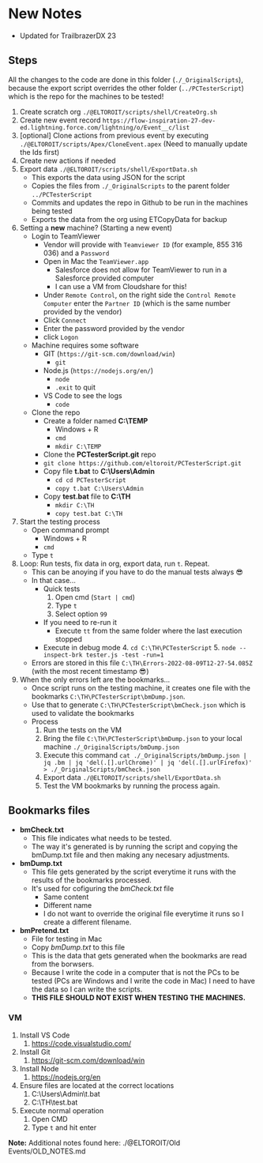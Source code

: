 # New Notes

-   Updated for TrailbrazerDX 23

## Steps

All the changes to the code are done in this folder (`./_OriginalScripts`), because the export script overrides the other folder (`../PCTesterScript`) which is the repo for the machines to be tested!

1. Create scratch org `./@ELTOROIT/scripts/shell/CreateOrg.sh`
2. Create new event record `https://flow-inspiration-27-dev-ed.lightning.force.com/lightning/o/Event__c/list`
3. [optional] Clone actions from previous event by executing `./@ELTOROIT/scripts/Apex/CloneEvent.apex` (Need to manually update the Ids first)
4. Create new actions if needed
5. Export data `./@ELTOROIT/scripts/shell/ExportData.sh`
    - This exports the data using JSON for the script
    - Copies the files from `./_OriginalScripts` to the parent folder `../PCTesterScript`
    - Commits and updates the repo in Github to be run in the machines being tested
    - Exports the data from the org using ETCopyData for backup
6. Setting a **new** machine? (Starting a new event)
    - Login to TeamViewer
        - Vendor will provide with `Teamviewer ID` (for example, 855 316 036) and a `Password`
        - Open in Mac the `TeamViewer.app`
          - Salesforce does not allow for TeamViewer to run in a Salesforce provided computer
          - I can use a VM from Cloudshare for this!
        - Under `Remote Control`, on the right side the `Control Remote Computer` enter the `Partner ID` (which is the same number provided by the vendor)
        - Click `Connect`
        - Enter the password provided by the vendor
        - click `Logon`
    - Machine requires some software
      - GIT (`https://git-scm.com/download/win`)
        - `git`
      - Node.js (`https://nodejs.org/en/`)
        - `node`
        - `.exit` to quit
      - VS Code to see the logs
        - `code`
    - Clone the repo
        - Create a folder named **C:\TEMP**
          - Windows + R
          - `cmd`
          - `mkdir C:\TEMP`
        - Clone the **PCTesterScript.git** repo
        -  `git clone https://github.com/eltoroit/PCTesterScript.git`
        - Copy file **t.bat** to **C:\Users\Admin**
          - `cd cd PCTesterScript`
          - `copy t.bat C:\Users\Admin`
        - Copy **test.bat** file to **C:\TH**
          - `mkdir C:\TH`
          - `copy test.bat C:\TH`
7. Start the testing process
   - Open command prompt
     - Windows + R
     - `cmd`
   - Type `t`
8. Loop: Run tests, fix data in org, export data, run `t`. Repeat.
    - This can be anoying if you have to do the manual tests always 😎
    - In that case...
        - Quick tests
            1. Open cmd (`Start | cmd`)
            2. Type `t`
            3. Select option `99`
        - If you need to re-run it
            - Execute `tt` from the same folder where the last execution stopped
        - Execute in debug mode
            4. `cd C:\TH\PCTesterScript`
            5. `node --inspect-brk tester.js -test -run=1`
    - Errors are stored in this file `C:\TH\Errors-2022-08-09T12-27-54.085Z` (with the most recent timestamp 😎)
9. When the only errors left are the bookmarks...
    - Once script runs on the testing machine, it creates one file with the bookmarks `C:\TH\PCTesterScript\bmDump.json`.
    - Use that to generate `C:\TH\PCTesterScript\bmCheck.json` which is used to validate the bookmarks
    - Process
        1. Run the tests on the VM
        2. Bring the file `C:\TH\PCTesterScript\bmDump.json` to your local machine `./_OriginalScripts/bmDump.json`
        3. Execute this command `cat ./_OriginalScripts/bmDump.json | jq .bm | jq 'del(.[].urlChrome)' | jq 'del(.[].urlFirefox)' > ./_OriginalScripts/bmCheck.json`
        4. Export data `./@ELTOROIT/scripts/shell/ExportData.sh`
        5. Test the VM bookmarks by running the process again.

## Bookmarks files

-   **bmCheck.txt**
    -   This file indicates what needs to be tested.
    -   The way it's generated is by running the script and copying the bmDump.txt file and then making any necesary adjustments.
-   **bmDump.txt**
    -   This file gets generated by the script everytime it runs with the results of the bookmarks processed.
    -   It's used for cofiguring the _bmCheck.txt_ file
        -   Same content
        -   Different name
        -   I do not want to override the original file everytime it runs so I create a different filename.
-   **bmPretend.txt**
    -   File for testing in Mac
    -   Copy _bmDump.txt_ to this file
    -   This is the data that gets generated when the bookmarks are read from the borwsers.
    -   Because I write the code in a computer that is not the PCs to be tested (PCs are Windows and I write the code in Mac) I need to have the data so I can write the scripts.
    -   **THIS FILE SHOULD NOT EXIST WHEN TESTING THE MACHINES.**

### VM

1. Install VS Code
   1. https://code.visualstudio.com/
2. Install Git
   1. https://git-scm.com/download/win
3. Install Node
   1. https://nodejs.org/en
4. Ensure files are located at the correct locations
    1. C:\Users\Admin\t.bat
    2. C:\TH\test.bat
5. Execute normal operation
    1. Open CMD
    2. Type `t` and hit enter

**Note:** Additional notes found here: ./@ELTOROIT/Old Events/OLD_NOTES.md
